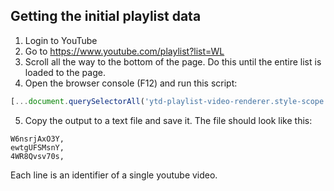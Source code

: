 ## Getting the initial playlist data
1. Login to YouTube
2. Go to https://www.youtube.com/playlist?list=WL
3. Scroll all the way to the bottom of the page. Do this until the entire list is loaded to the page.
4. Open the browser console (F12) and run this script:
```javascript
[...document.querySelectorAll('ytd-playlist-video-renderer.style-scope > div:nth-child(2) > a:nth-child(1)')].map(e => e.href.match(/v=([^&]*)/)[1]).join(',\n')
```
5. Copy the output to a text file and save it. The file should look like this:
```
W6nsrjAxO3Y,
ewtgUFSMsnY,
4WR8Qvsv70s,
```
Each line is an identifier of a single youtube video.


